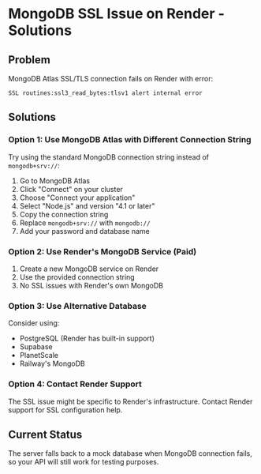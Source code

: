 # MongoDB SSL Issue on Render - Solutions

## Problem
MongoDB Atlas SSL/TLS connection fails on Render with error:
```
SSL routines:ssl3_read_bytes:tlsv1 alert internal error
```

## Solutions

### Option 1: Use MongoDB Atlas with Different Connection String
Try using the standard MongoDB connection string instead of `mongodb+srv://`:

1. Go to MongoDB Atlas
2. Click "Connect" on your cluster
3. Choose "Connect your application"
4. Select "Node.js" and version "4.1 or later"
5. Copy the connection string
6. Replace `mongodb+srv://` with `mongodb://`
7. Add your password and database name

### Option 2: Use Render's MongoDB Service (Paid)
1. Create a new MongoDB service on Render
2. Use the provided connection string
3. No SSL issues with Render's own MongoDB

### Option 3: Use Alternative Database
Consider using:
- PostgreSQL (Render has built-in support)
- Supabase
- PlanetScale
- Railway's MongoDB

### Option 4: Contact Render Support
The SSL issue might be specific to Render's infrastructure. Contact Render support for SSL configuration help.

## Current Status
The server falls back to a mock database when MongoDB connection fails, so your API will still work for testing purposes. 